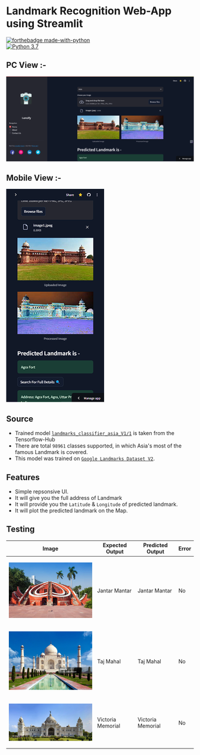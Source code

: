 # Landmark Recognition Web-App using Streamlit

[![forthebadge made-with-python](http://ForTheBadge.com/images/badges/made-with-python.svg)](https://www.python.org/)                 
[![Python 3.7](https://img.shields.io/badge/Python-3.7-blue.svg)](https://www.python.org/downloads/release/python-360/)   

## PC View :- 
<img src="Images/lensify_site_preview.png">

## Mobile View :- 
<img src="Images/lensify_mobile.png">

## Source
- Trained model [`landmarks_classifier_asia_V1/1`](https://tfhub.dev/google/on_device_vision/classifier/landmarks_classifier_asia_V1/1) is taken from the Tensorflow-Hub
- There are total `98961` classes supported, in which Asia's most of the famous Landmark is covered.
- This model was trained on [`Google Landmarks Dataset V2`](https://ai.googleblog.com/2019/05/announcing-google-landmarks-v2-improved.html). 

## Features
- Simple repsonsive UI.
- It will give you the full address of Landmark
- It will provide you the `Latitude` & `Longitude` of predicted landmark.
- It will plot the predicted landmark on the Map.

## Testing

| Image                    | Expected Output            | Predicted Output            | Error                    |
|--------------------------|----------------------------|-----------------------------|--------------------------|
| <p align="center"><img src="Images/image2.jpg" width="300px"></p> | Jantar Mantar           | Jantar Mantar          | No                  |
| <p align="center"><img src="Images/image5.jpg" width="300px"></p> | Taj Mahal           | Taj Mahal          | No                 | 
| <p align="center"><img src="Images/image10.jpg" width="350px"></p> | Victoria Memorial           | Victoria Memorial          | No                 |

